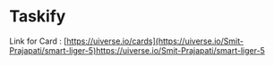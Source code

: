 # Taskify

Link for Card :
[https://uiverse.io/cards](https://uiverse.io/Smit-Prajapati/smart-liger-5)https://uiverse.io/Smit-Prajapati/smart-liger-5
